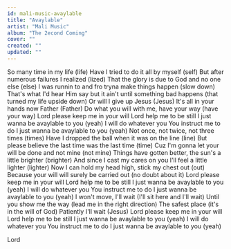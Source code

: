 ```yaml
---
id: mali-music-avaylable
title: "Avaylable"
artist: "Mali Music"
album: "The 2econd Coming"
cover: ""
created: ""
updated: ""
---
```


So many time in my life
(life)
Have I tried to do it all by myself
(self)
But after numerous failures I realized
(lized)
That the glory is due to God and no one else
(else)
I was runnin to and fro tryna make things happen
(slow down)
That's what I'd hear Him say but it ain't until something bad happens
(that turned my life upside down)
Or will I give up Jesus
(Jesus)
It's all in your hands now Father
(Father)
Do what you will with me, have your way
(have your way)
Lord please keep me in your will
Lord help me to be still
I just wanna be avaylable to you
(yeah)
I will do whatever you
You instruct me to do
I just wanna be avaylable to you
(yeah)
Not once, not twice, not three times
(times)
Have I dropped the ball when it was on the line
(line)
But please believe the last time was the last time
(time)
Cuz I'm gonna let your will be done and not mine
(not mine)
Things have gotten better, the sun's a little brighter
(brighter)
And since I cast my cares on you I'll feel a little lighter
(lighter)
Now I can hold my head high, stick my chest out
(out)
Because your will will surely be carried out
(no doubt about it)
Lord please keep me in your will
Lord help me to be still
I just wanna be avaylable to you
(yeah)
I will do whatever you
You instruct me to do
I just wanna be avaylable to you
(yeah)
I won't move, I'll wait
(I'll sit here and I'll wait)
Until you show me the way
(lead me in the right direction)
The safest place
(it's in the will of God)
Patiently I'll wait
(Jesus)
Lord please keep me in your will
Lord help me to be still
I just wanna be avaylable to you
(yeah)
I will do whatever you
You instruct me to do
I just wanna be avaylable to you
(yeah)

Lord